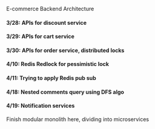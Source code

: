 E-commerce Backend Architecture
<h4>3/28: APIs for discount service</h4>
<h4>3/29: APIs for cart service</h4>
<h4>3/30: APIs for order service, distributed locks</h4>

<h4>4/10: Redis Redlock for pessimistic lock</h4>
<h4>4/11: Trying to apply Redis pub sub</h4>
<h4>4/18: Nested comments query using DFS algo </h4>
<h4>4/19: Notification services</h4>
Finish modular monolith here, dividing into microservices
